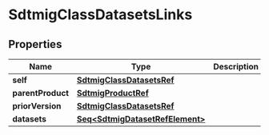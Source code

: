 

# SdtmigClassDatasetsLinks


## Properties

Name | Type | Description | Notes
------------ | ------------- | ------------- | -------------
**self** | [**SdtmigClassDatasetsRef**](SdtmigClassDatasetsRef.md) |  |  [optional]
**parentProduct** | [**SdtmigProductRef**](SdtmigProductRef.md) |  |  [optional]
**priorVersion** | [**SdtmigClassDatasetsRef**](SdtmigClassDatasetsRef.md) |  |  [optional]
**datasets** | [**Seq&lt;SdtmigDatasetRefElement&gt;**](SdtmigDatasetRefElement.md) |  |  [optional]



